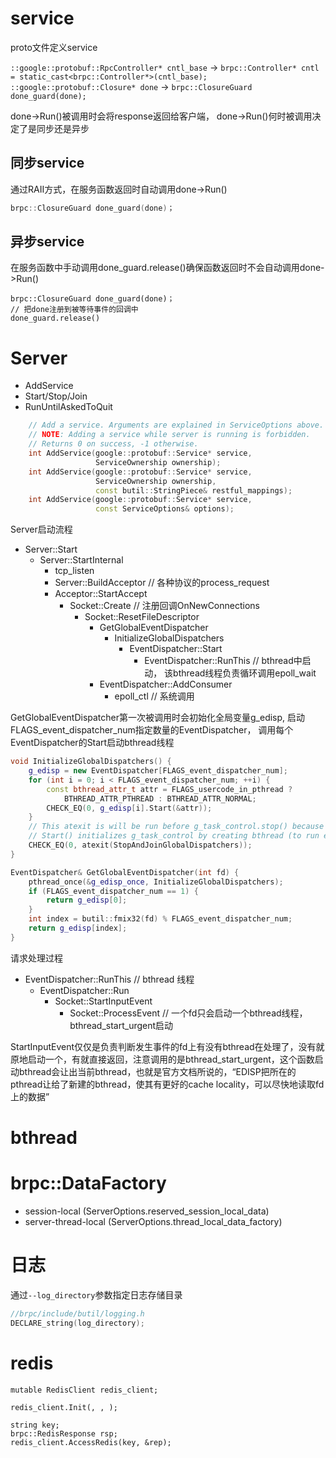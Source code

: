 
# service
proto文件定义service


`::google::protobuf::RpcController* cntl_base` -> `brpc::Controller* cntl = static_cast<brpc::Controller*>(cntl_base);`
`::google::protobuf::Closure* done` -> `brpc::ClosureGuard done_guard(done);`

done->Run()被调用时会将response返回给客户端， done->Run()何时被调用决定了是同步还是异步


## 同步service

通过RAII方式，在服务函数返回时自动调用done->Run()
```c++
brpc::ClosureGuard done_guard(done)；
```
## 异步service
在服务函数中手动调用done_guard.release()确保函数返回时不会自动调用done->Run()
```
brpc::ClosureGuard done_guard(done)；
// 把done注册到被等待事件的回调中
done_guard.release()
```

# Server
- AddService 
- Start/Stop/Join
- RunUntilAskedToQuit


```c++
    // Add a service. Arguments are explained in ServiceOptions above.
    // NOTE: Adding a service while server is running is forbidden.
    // Returns 0 on success, -1 otherwise.
    int AddService(google::protobuf::Service* service,
                   ServiceOwnership ownership);
    int AddService(google::protobuf::Service* service,
                   ServiceOwnership ownership,
                   const butil::StringPiece& restful_mappings);
    int AddService(google::protobuf::Service* service,
                   const ServiceOptions& options);

```

Server启动流程

- Server::Start
    - Server::StartInternal
        - tcp_listen
        - Server::BuildAcceptor // 各种协议的process_request
        - Acceptor::StartAccept
            - Socket::Create // 注册回调OnNewConnections
                - Socket::ResetFileDescriptor
                    - GetGlobalEventDispatcher
                        - InitializeGlobalDispatchers
                            - EventDispatcher::Start
                                - EventDispatcher::RunThis // bthread中启动， 该bthread线程负责循环调用epoll_wait
                    - EventDispatcher::AddConsumer
                        - epoll_ctl // 系统调用

GetGlobalEventDispatcher第一次被调用时会初始化全局变量g_edisp, 启动FLAGS_event_dispatcher_num指定数量的EventDispatcher，
调用每个EventDispatcher的Start启动bthread线程

```c++
void InitializeGlobalDispatchers() {
    g_edisp = new EventDispatcher[FLAGS_event_dispatcher_num];
    for (int i = 0; i < FLAGS_event_dispatcher_num; ++i) {
        const bthread_attr_t attr = FLAGS_usercode_in_pthread ?
            BTHREAD_ATTR_PTHREAD : BTHREAD_ATTR_NORMAL;
        CHECK_EQ(0, g_edisp[i].Start(&attr));
    }
    // This atexit is will be run before g_task_control.stop() because above
    // Start() initializes g_task_control by creating bthread (to run epoll/kqueue).
    CHECK_EQ(0, atexit(StopAndJoinGlobalDispatchers));
}

EventDispatcher& GetGlobalEventDispatcher(int fd) {
    pthread_once(&g_edisp_once, InitializeGlobalDispatchers);
    if (FLAGS_event_dispatcher_num == 1) {
        return g_edisp[0];
    }
    int index = butil::fmix32(fd) % FLAGS_event_dispatcher_num;
    return g_edisp[index];
}
```


请求处理过程

- EventDispatcher::RunThis // bthread 线程
    - EventDispatcher::Run
        - Socket::StartInputEvent
            - Socket::ProcessEvent // 一个fd只会启动一个bthread线程， bthread_start_urgent启动


StartInputEvent仅仅是负责判断发生事件的fd上有没有bthread在处理了，没有就原地启动一个，有就直接返回，注意调用的是bthread_start_urgent，这个函数启动bthread会让出当前bthread，也就是官方文档所说的，“EDISP把所在的pthread让给了新建的bthread，使其有更好的cache locality，可以尽快地读取fd上的数据”


# bthread


# brpc::DataFactory
- session-local (ServerOptions.reserved_session_local_data)
- server-thread-local (ServerOptions.thread_local_data_factory)



# 日志
通过`--log_directory`参数指定日志存储目录

```c++
//brpc/include/butil/logging.h
DECLARE_string(log_directory);
```

# redis

```
mutable RedisClient redis_client;

redis_client.Init(, , );

string key;
brpc::RedisResponse rsp;
redis_client.AccessRedis(key, &rep);

```



